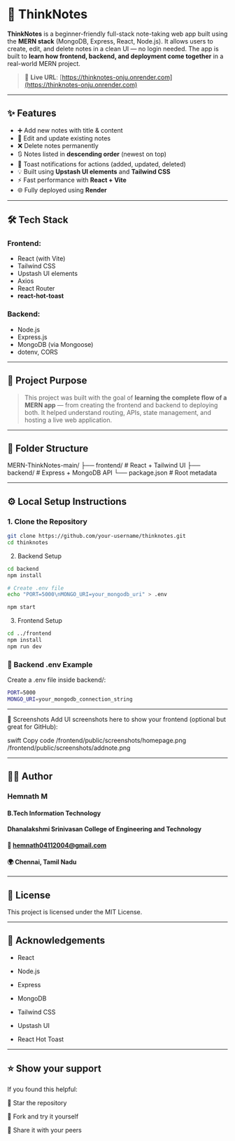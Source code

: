 # 🧠 ThinkNotes

**ThinkNotes** is a beginner-friendly full-stack note-taking web app built using the **MERN stack** (MongoDB, Express, React, Node.js). It allows users to create, edit, and delete notes in a clean UI — no login needed. The app is built to **learn how frontend, backend, and deployment come together** in a real-world MERN project.

> 🚀 **Live URL**: [https://thinknotes-onju.onrender.com](https://thinknotes-onju.onrender.com)

---

## ✨ Features

- ➕ Add new notes with title & content
- 📝 Edit and update existing notes
- ❌ Delete notes permanently
- 🔃 Notes listed in **descending order** (newest on top)
- 🔔 Toast notifications for actions (added, updated, deleted)
- 💡 Built using **Upstash UI elements** and **Tailwind CSS**
- ⚡ Fast performance with **React + Vite**
- 🌐 Fully deployed using **Render**

---

## 🛠️ Tech Stack

### Frontend:
- React (with Vite)
- Tailwind CSS
- Upstash UI elements
- Axios
- React Router
- **react-hot-toast**

### Backend:
- Node.js
- Express.js
- MongoDB (via Mongoose)
- dotenv, CORS

---

## 🎯 Project Purpose

> This project was built with the goal of **learning the complete flow of a MERN app** — from creating the frontend and backend to deploying both. It helped understand routing, APIs, state management, and hosting a live web application.

---

## 📁 Folder Structure

MERN-ThinkNotes-main/
├── frontend/ # React + Tailwind UI
├── backend/ # Express + MongoDB API
└── package.json # Root metadata


---

## ⚙️ Local Setup Instructions

### 1. Clone the Repository

```bash
git clone https://github.com/your-username/thinknotes.git
cd thinknotes
```
2. Backend Setup
```bash
cd backend
npm install

# Create .env file
echo "PORT=5000\nMONGO_URI=your_mongodb_uri" > .env

npm start
```

3. Frontend Setup
```bash
cd ../frontend
npm install
npm run dev
```
### 🧪 Backend .env Example
Create a .env file inside backend/:
```bash
PORT=5000
MONGO_URI=your_mongodb_connection_string
```
---

📸 Screenshots
Add UI screenshots here to show your frontend (optional but great for GitHub):

swift
Copy code
/frontend/public/screenshots/homepage.png
/frontend/public/screenshots/addnote.png

---

## 🙋‍♂️ Author
### Hemnath M
#### B.Tech Information Technology 
#### Dhanalakshmi Srinivasan College of Engineering and Technology
#### 📧 hemnath04112004@gmail.com
#### 🌍 Chennai, Tamil Nadu

---

## 📄 License
This project is licensed under the MIT License.

---

## 💬 Acknowledgements
- React

- Node.js

- Express

- MongoDB

- Tailwind CSS

- Upstash UI

- React Hot Toast

---

## ⭐️ Show your support
If you found this helpful:

🌟 Star the repository

🍴 Fork and try it yourself

🔗 Share it with your peers
